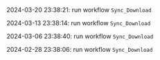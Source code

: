 2024-03-20 23:38:21: run workflow `Sync_Download` 

2024-03-13 23:38:14: run workflow `Sync_Download` 

2024-03-06 23:38:40: run workflow `Sync_Download` 

2024-02-28 23:38:06: run workflow `Sync_Download` 


